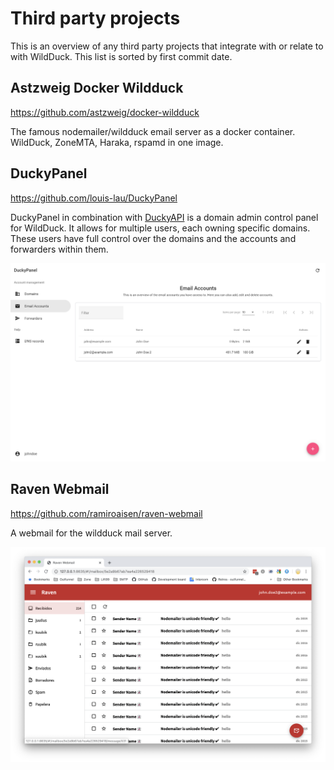 # Third party projects

This is an overview of any third party projects that integrate with or relate to with WildDuck. This list is sorted by first commit date.

## Astzweig Docker Wildduck
https://github.com/astzweig/docker-wildduck

The famous nodemailer/wildduck email server as a docker container.  
WildDuck, ZoneMTA, Haraka, rspamd in one image.

## DuckyPanel
https://github.com/louis-lau/DuckyPanel

DuckyPanel in combination with [DuckyAPI](https://github.com/louis-lau/DuckyAPI) is a domain admin control panel for WildDuck. It allows for multiple users, each owning specific domains. These users have full control over the domains and the accounts and forwarders within them.

![DuckyPanel Screenshot](img/duckypanel-screenshot.png)

## Raven Webmail
https://github.com/ramiroaisen/raven-webmail

A webmail for the wildduck mail server.

![Raven Webmail Screenshot](img/raven-screenshot.png)